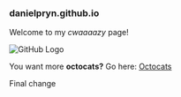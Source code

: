 ### danielpryn.github.io

Welcome to my *cwaaaazy* page!

![GitHub Logo](https://octodex.github.com/images/daftpunktocat-thomas.gif)

You want more **octocats?**
Go here: [Octocats](https://octodex.github.com/)

Final change
